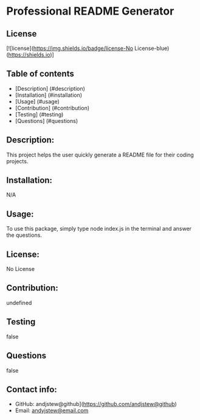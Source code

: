 # Professional README Generator

  ## License
  [![license](https://img.shields.io/badge/license-No License-blue)(https://shields.io)]
  
   ## Table of contents
   - [Description] (#description)
   - [Installation] (#installation) 
   - [Usage] (#usage)
   - [Contribution] (#contribution)
   - [Testing] (#testing)
   - [Questions] (#questions)

   ## Description:
   This project helps the user quickly generate a README file for their coding projects.

   ## Installation:
   N/A

   ## Usage:
   To use this package, simply type node index.js in the terminal and answer the questions.

   ## License:
   No License

   ## Contribution:
   undefined

   ## Testing
   false

   ## Questions
   false 
   
   ## Contact info:
   - GitHub: andjstew@github](https://github.com/andjstew@github)
   - Email: andyjstew@email.com 